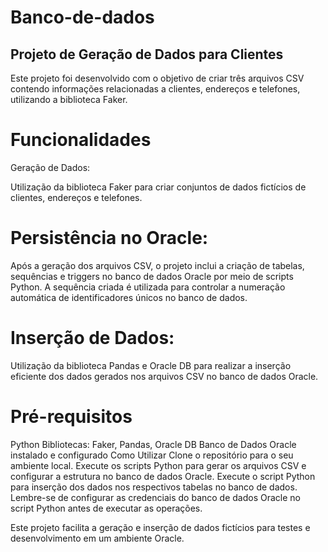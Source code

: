 # Banco-de-dados

## Projeto de Geração de Dados para Clientes
Este projeto foi desenvolvido com o objetivo de criar três arquivos CSV contendo informações relacionadas a clientes, endereços e telefones, utilizando a biblioteca Faker.

# Funcionalidades
Geração de Dados:

Utilização da biblioteca Faker para criar conjuntos de dados fictícios de clientes, endereços e telefones.
# Persistência no Oracle:

Após a geração dos arquivos CSV, o projeto inclui a criação de tabelas, sequências e triggers no banco de dados Oracle por meio de scripts Python.
A sequência criada é utilizada para controlar a numeração automática de identificadores únicos no banco de dados.
# Inserção de Dados:

Utilização da biblioteca Pandas e Oracle DB para realizar a inserção eficiente dos dados gerados nos arquivos CSV no banco de dados Oracle.


# Pré-requisitos
Python
Bibliotecas: Faker, Pandas, Oracle DB
Banco de Dados Oracle instalado e configurado
Como Utilizar
Clone o repositório para o seu ambiente local.
Execute os scripts Python para gerar os arquivos CSV e configurar a estrutura no banco de dados Oracle.
Execute o script Python para inserção dos dados nos respectivos tabelas no banco de dados.
Lembre-se de configurar as credenciais do banco de dados Oracle no script Python antes de executar as operações.

Este projeto facilita a geração e inserção de dados fictícios para testes e desenvolvimento em um ambiente Oracle.
